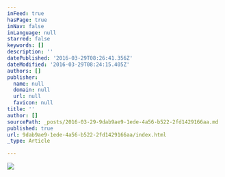 ```yaml
---
inFeed: true
hasPage: true
inNav: false
inLanguage: null
starred: false
keywords: []
description: ''
datePublished: '2016-03-29T08:26:41.356Z'
dateModified: '2016-03-29T08:24:15.405Z'
authors: []
publisher:
  name: null
  domain: null
  url: null
  favicon: null
title: ''
author: []
sourcePath: _posts/2016-03-29-9dab9ae9-1ede-4a56-b522-2fd1429166aa.md
published: true
url: 9dab9ae9-1ede-4a56-b522-2fd1429166aa/index.html
_type: Article

---
```

![](https://the-grid-user-content.s3-us-west-2.amazonaws.com/2fd26966-ce08-446f-bdfa-72dbd14f91e8.jpg)